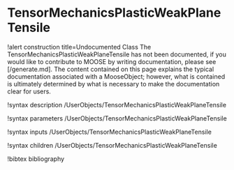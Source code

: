 <!-- MOOSE Documentation Stub: Remove this when content is added. -->

# TensorMechanicsPlasticWeakPlaneTensile

!alert construction title=Undocumented Class
The TensorMechanicsPlasticWeakPlaneTensile has not been documented, if you would like to contribute to MOOSE by
writing documentation, please see [/generate.md]. The content contained on this page explains
the typical documentation associated with a MooseObject; however, what is contained is ultimately
determined by what is necessary to make the documentation clear for users.

!syntax description /UserObjects/TensorMechanicsPlasticWeakPlaneTensile

!syntax parameters /UserObjects/TensorMechanicsPlasticWeakPlaneTensile

!syntax inputs /UserObjects/TensorMechanicsPlasticWeakPlaneTensile

!syntax children /UserObjects/TensorMechanicsPlasticWeakPlaneTensile

!bibtex bibliography
